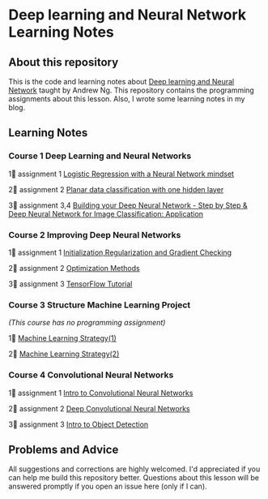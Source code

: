 # Deep learning and Neural Network Learning Notes  

## About this repository  

This is the code and learning notes about <a href="https://mooc.study.163.com/course/2001281002#/info">Deep learning and Neural Network</a> taught by Andrew Ng. This repository contains the programming assignments about this lesson. Also, I wrote some learning notes in my blog.   

## Learning Notes  

### Course 1 Deep Learning and Neural Networks 

1⃣️ assignment 1 <a href="https://lovesnowbest.site/2018/02/05/Neural-Network-and-Deep-Learning-Assignment-1/">Logistic Regression with a Neural Network mindset</a> 

2⃣️ assignment 2 <a href="https://lovesnowbest.site/2018/02/06/Deep-Learning-and-Neural-Network-Assignment-2/">Planar data classification with one hidden layer</a>  

3⃣️ assignment 3,4 <a href="https://lovesnowbest.site/2018/02/06/Deep-Learning-and-Neural-Network-Assignment-3-4/">Building your Deep Neural Network - Step by Step &<br>Deep Neural Network for Image Classification: Application</a>

### Course 2 Improving Deep Neural Networks 

1⃣️ assignment 1 <a href="https://lovesnowbest.site/2018/02/12/Improving-Deep-Neural-Networks-Assignment-1/">Initialization,Regularization and Gradient Checking</a>  

2⃣️ assignment 2 <a href="https://lovesnowbest.site/2018/02/16/Improving-Deep-Neural-Networks-Assignment-2/">Optimization Methods</a>

3⃣️ assignment 3 <a href="https://lovesnowbest.site/2018/02/17/Improving-Deep-Neural-Networks-Assignment-3/">TensorFlow Tutorial</a>

### Course 3 Structure Machine Learning Project  

<i>(This course has no programming assignment)</i>

1⃣️ <a href="https://lovesnowbest.site/2018/02/21/Machine-Learning-Strategy-1/">Machine Learning Strategy(1)</a>

2⃣️ <a href="https://lovesnowbest.site/2018/02/23/Machine-Learning-Strategy-2/">Machine Learning Strategy(2)</a>  

### Course 4 Convolutional Neural Networks  

1⃣️ assignment 1 <a href="https://lovesnowbest.site/2018/02/24/Intro-to-Convolutional-Neural-Networks/">Intro to Convolutional Neural Networks</a>

2⃣️ assignment 2 <a href="https://lovesnowbest.site/2018/02/26/Deep-Convolutional-Neural-Networks/">Deep Convolutional Neural Networks
</a>

3⃣️ assignment 3 <a href="https://lovesnowbest.site/2018/02/27/Intro-to-Object-Detection/">Intro to Object Detection</a>  

## Problems and Advice  

All suggestions and corrections are highly welcomed. I'd appreciated if you can help me build this repository better. Questions about this lesson will be answered promptly if you open an issue here (only if I can).  
